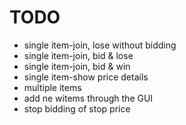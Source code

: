 TODO
====

+ single item-join, lose without bidding
+ single item-join, bid & lose
+ single item-join, bid & win
+ single item-show price details
+ multiple items
+ add ne witems through the GUI
+ stop bidding of stop price


